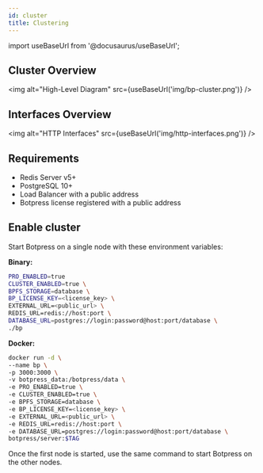 ```yaml
---
id: cluster
title: Clustering
---
```


import useBaseUrl from '@docusaurus/useBaseUrl';

## Cluster Overview

<img alt="High-Level Diagram" src={useBaseUrl('img/bp-cluster.png')} />

## Interfaces Overview

<img alt="HTTP Interfaces" src={useBaseUrl('img/http-interfaces.png')} />

## Requirements

- Redis Server v5+
- PostgreSQL 10+
- Load Balancer with a public address
- Botpress license registered with a public address

## Enable cluster

Start Botpress on a single node with these environment variables:

**Binary:**

```bash
PRO_ENABLED=true
CLUSTER_ENABLED=true \
BPFS_STORAGE=database \
BP_LICENSE_KEY=<license_key> \
EXTERNAL_URL=<public_url> \
REDIS_URL=redis://host:port \
DATABASE_URL=postgres://login:password@host:port/database \
./bp
```

**Docker:**

```bash
docker run -d \
--name bp \
-p 3000:3000 \
-v botpress_data:/botpress/data \
-e PRO_ENABLED=true \
-e CLUSTER_ENABLED=true \
-e BPFS_STORAGE=database \
-e BP_LICENSE_KEY=<license_key> \
-e EXTERNAL_URL=<public_url> \
-e REDIS_URL=redis://host:port \
-e DATABASE_URL=postgres://login:password@host:port/database \
botpress/server:$TAG
```

Once the first node is started, use the same command to start Botpress on the other nodes.
